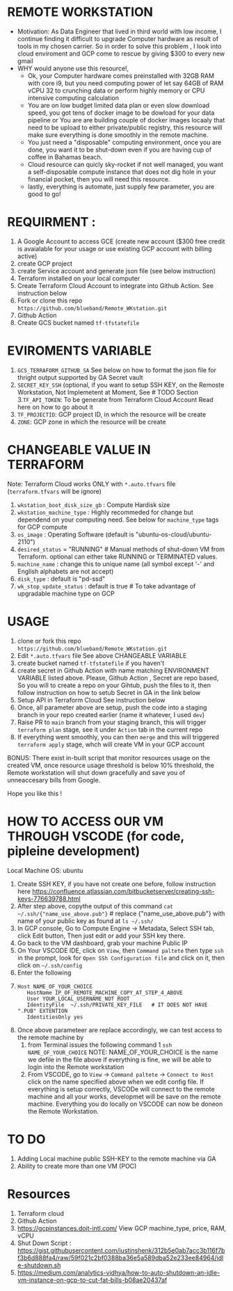 # REMOTE WORKSTATION
- Motivation:  As Data Engineer that lived in third world with low income, I continue finding it difficult to upgrade Computer hardware as result of tools in my chosen carrier. So in order to solve this problem , I look into cloud enviroment and GCP come to rescue by giving $300 to every new gmail
- WHY would anyone use this resource!, 
  - Ok, your Computer hardware comes preinstalled with 32GB RAM with core i9, but you need computing power of let say 64GB of RAM vCPU 32 to crunching data or perform highly memory or CPU intensive computing calculation
  - You are on low budget limited data plan or even slow download speed, you got tens of docker image to be dowload for your data pipeline or You are are building couple of docker images locaaly that need to be upload to either private/public registry, this resource will make sure everything is done smoothly in the remote machine.
  - You just need a "disposable" computing environment, once you are done, you want it to be shut-down even if you are having cup of coffee in Bahamas beach.
  - Cloud resource can quicly sky-rocket if not well managed, you want a self-disposable compute instance that does not dig hole in your financial pocket, then you will need this resource.
  - lastly, everything is automate, just supply few parameter, you are good to go!

# REQUIRMENT :
1. A Google Account to access GCE (create new account ($300 free credit is avaialable for your usage or use existing GCP account with billing active)
2. create GCP project
3. create Service account and generate json file (see below instruction)
4. Terraform installed on your local computer
5. Create Terraform Cloud Account to integrate into Github Action. See instruction below
6. Fork or clone this repo `https://github.com/blueband/Remote_WKstation.git`
7. Github Action
8. Create GCS bucket named `tf-tfstatefile`

# EVIROMENTS VARIABLE
  1. `GCS_TERRAFORM_GITHUB_SA`   See below on how to format the json file for thright output supported by GA Secret vault
  2. `SECRET_KEY_SSH`  (optional, if you want to setup SSH KEY, on the Remoste Workstation, Not Implemetent at Moment, See # TODO Section
  3.`TF_API_TOKEN`: To be generate from Terraform Cloud Account Read here on how to go about it
  4. `TF_PROJECTID`: GCP project ID, in which the resource will be create
  5. `ZONE`: GCP zone in which the resource will be create

# CHANGEABLE VALUE IN TERRAFORM
Note: Terraform Cloud works ONLY with `*.auto.tfvars` file (`terraform.tfvars` will be ignore)
  1.  `wkstation_boot_disk_size_gb` : Compute Hardisk size
  2.  `wkstation_machine_type` : Highly recommeded for change but dependend on your computing need. See below for `machine_type` tags for GCP compute 
  3.  `os_image`  : Operating Software  (default is "ubuntu-os-cloud/ubuntu-2110")
  4.  `desired_status`              = "RUNNING" # Manual methods of shut-down VM from Terraform.  optional can either take RUNNING or TERMINATED values.
  5.  `machine_name`  : change this to unique name (all symbol except '-' and English alphabets are not accept)
  6.  `disk_type`      : default is "pd-ssd" 
  7.  `wk_stop_update_status`     : default is true # To take advantage of upgradable machine type on GCP


# USAGE
  1. clone or fork this repo `https://github.com/blueband/Remote_WKstation.git`
  2. Edit `*.auto.tfvars` file See above CHANGEABLE VARIABLE
  3. create bucket named `tf-tfstatefile` if you haven't
  4. create secret in Github Action with name matching ENVIRONMENT VARIABLE listed above. Please, Github Action , Secret are repo based, So you will to create a repo on your Gihtub, push the files to it, then follow instruction on how to setub Secret in GA in the link below
  5. Setup API in Terraform Cloud See instruction below
  6. Once, all parameter above are setup, push the code into a staging branch in your repo created earlier (name it whatever, I used `dev`)
  7. Raise PR to `main` branch from your staging branch,  this will trigger `terraform plan` stage, see it under `Action` tab in the current repo
  8. If everything went smoothly, you can then `merge` and this will triggered `terraform apply` stage, whch will create VM in your GCP account


BONUS: There exist in-built script that monitor resources usage on the created VM, once resource usage threshold is below 10% threshold, the Remote workstation will shut down gracefully and save you of unneaccesary bills from Google.

Hope you like this !

# HOW TO ACCESS OUR VM THROUGH VSCODE (for code, pipleine development) 
  Local Machine OS: ubuntu
   1. Create SSH KEY, if you have not create one before, follow instruction here https://confluence.atlassian.com/bitbucketserver/creating-ssh-keys-776639788.html
   2. After step above, copythe output of this command `cat ~/.ssh/{"name_use_above.pub"}` # replace {"name_use_above.pub"} with name of your public key as found at `ls ~/.ssh/`
   3. In GCP console, Go to Compute Engine → Metadata, Select SSH tab, click Edit button, Then just edit or add your SSH key there.
   4. Go back to the VM dashboard, grab your machine Public IP
   5. On Your VSCODE IDE, click on `View`, then `Command paltete` then type `ssh` in the prompt, look for `Open SSh Configuration file` and click on it, then click on `~/.ssh/config`
   6. Enter the following 
1. 
   ``` 
   Host NAME_OF_YOUR_CHOICE
      HostName IP_OF_REMOTE_MACHINE_COPY_AT_STEP_4_ABOVE
      User YOUR_LOCAL_USERNAME_NOT ROOT
      IdentityFile  ~/.ssh/PRIVATE_KEY_FILE   # IT DOES NOT HAVE ".PUB" EXTENTION
      IdentitiesOnly yes

      ```
  1. Once above parameteer are replace accordingly, we can test access to the remote machine by
      1. from Terminal issues the following command 1 `ssh NAME_OF_YOUR_CHOICE`   NOTE: NAME_OF_YOUR_CHOICE is the name we defile in the file above
      if everything is fine, we will be able to login into the Remote workstation
      1. From VSCODE,  go to `View` -> `Command paltete` -> `Connect to Host` click on the name specified above when we edit config file. If everything is setup correctly, VSCODe will connect to the remote machine and all your works, developmet will be save on the remote machine. Everything you do locally on VSCODE can now be doneon the Remote Workstation.




# TO DO
  1. Adding Local machine public SSH-KEY to the remote machine via GA
  2. Ability to create more than one VM (POC)

# Resources
1. Terraform cloud
2. Github Action
3. https://gcpinstances.doit-intl.com/   View GCP machine_type, price, RAM, vCPU
4. Shut Down Script : https://gist.githubusercontent.com/justinshenk/312b5e0ab7acc3b116f7bf3b6d888fa4/raw/59f021c2bf0388ba36e5a589dba52e233ee84964/idle-shutdown.sh
5. https://medium.com/analytics-vidhya/how-to-auto-shutdown-an-idle-vm-instance-on-gcp-to-cut-fat-bills-b08ae20437af


